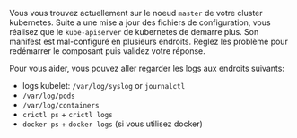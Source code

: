Vous vous trouvez actuellement sur le noeud `master` de votre cluster kubernetes. Suite a une mise a jour des fichiers de configuration, vous réalisez que le `kube-apiserver` de kubernetes de demarre plus. Son manifest est mal-configuré en plusieurs endroits. Reglez les problème pour redémarrer le composant puis validez votre réponse.

Pour vous aider, vous pouvez aller regarder les logs aux endroits suivants:
- logs kubelet: `/var/log/syslog` or `journalctl`
- `/var/log/pods`
- `/var/log/containers`
- `crictl ps` + `crictl logs`
- `docker ps` + `docker logs` (si vous utilisez docker)
